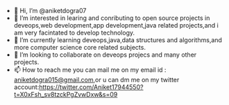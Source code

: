 - 👋 Hi, I’m @aniketdogra07
- 👀 I’m interested in learing and conributing to open source projects in deveops,web development,app development,java related projects,and i am very facintated to develop technology.
- 🌱 I’m currently learning deveops,java,data structures and algorithms,and more computer science core related subjects.
- 💞️ I’m looking to collaborate on deveops projecs and many other projects.
- 📫 How to reach me you can mail me on my email id : aniketdogra015@gmail.com,or u can dm me on my twitter account:https://twitter.com/Aniket17944550?t=X0xFsh_sv8tzckPgZvwDxw&s=09

<!---
aniketdogra07/aniketdogra07 is a ✨ special ✨ repository because its `README.md` (this file) appears on your GitHub profile.
You can click the Preview link to take a look at your changes.
--->
